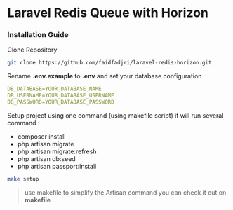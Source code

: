 # Laravel Redis Queue with Horizon

### Installation Guide

Clone Repository
```bash
git clone https://github.com/faidfadjri/laravel-redis-horizon.git
```

Rename **.env.example** to **.env** and set your database configuration
```yaml
DB_DATABASE=YOUR_DATABASE_NAME
DB_USERNAME=YOUR_DATABASE_USERNAME
DB_PASSWORD=YOUR_DATABASE_PASSWORD
```

Setup project using one command (using makefile script) it will run several command :
- composer install
- php artisan migrate
- php artisan migrate:refresh
- php artisan db:seed
- php artisan passport:install

```bash
make setup
```

> use makefile to simplify the Artisan command you can check it out on **makefile**
